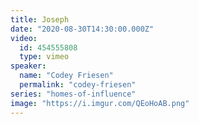 ```yaml
---
title: Joseph
date: "2020-08-30T14:30:00.000Z"
video:
  id: 454555808
  type: vimeo
speaker:
  name: "Codey Friesen"
  permalink: "codey-friesen"
series: "homes-of-influence"
image: "https://i.imgur.com/QEoHoAB.png"
---
```

